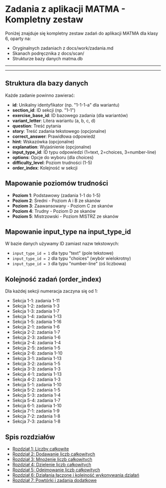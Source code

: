 # Zadania z aplikacji MATMA - Kompletny zestaw

Poniżej znajduje się kompletny zestaw zadań do aplikacji MATMA dla klasy 6, oparty na:
- Oryginalnych zadaniach z docs/work/zadania.md
- Skanach podręcznika z docs/scan/
- Strukturze bazy danych matma.db

---

---

## Struktura dla bazy danych

Każde zadanie powinno zawierać:
- **id**: Unikalny identyfikator (np. "1-1-1-a" dla wariantu)
- **section_id**: ID sekcji (np. "1-1")
- **exercise_base_id**: ID bazowego zadania (dla wariantów)
- **variant_letter**: Litera wariantu (a, b, c, d)
- **question**: Treść pytania
- **story**: Treść zadania tekstowego (opcjonalne)
- **correct_answer**: Prawidłowa odpowiedź
- **hint**: Wskazówka (opcjonalne)
- **explanation**: Wyjaśnienie (opcjonalne)
- **input_type_id**: ID typu odpowiedzi (1=text, 2=choices, 3=number-line)
- **options**: Opcje do wyboru (dla choices)
- **difficulty_level**: Poziom trudności (1-5)
- **order_index**: Kolejność w sekcji

## Mapowanie poziomów trudności

- **Poziom 1**: Podstawowy (zadania 1-1 do 1-5)
- **Poziom 2**: Średni - Poziom A i B ze skanów
- **Poziom 3**: Zaawansowany - Poziom C ze skanów  
- **Poziom 4**: Trudny - Poziom D ze skanów
- **Poziom 5**: Mistrzowski - Poziom MISTRZ ze skanów

## Mapowanie input_type na input_type_id

W bazie danych używamy ID zamiast nazw tekstowych:
- `input_type_id = 1` dla typu "text" (pole tekstowe)
- `input_type_id = 2` dla typu "choices" (wybór wielokrotny)
- `input_type_id = 3` dla typu "number-line" (oś liczbowa)

## Kolejność zadań (order_index)

Dla każdej sekcji numeracja zaczyna się od 1:
- Sekcja 1-1: zadania 1-11
- Sekcja 1-2: zadania 1-3
- Sekcja 1-3: zadania 1-7
- Sekcja 1-4: zadania 1-13
- Sekcja 1-5: zadania 1-16
- Sekcja 2-1: zadania 1-6
- Sekcja 2-2: zadania 1-7
- Sekcja 2-3: zadania 1-6
- Sekcja 2-4: zadania 1-4
- Sekcja 2-5: zadania 1-5
- Sekcja 2-6: zadania 1-10
- Sekcja 3-1: zadania 1-13
- Sekcja 3-2: zadania 1-5
- Sekcja 3-3: zadania 1-3
- Sekcja 4-1: zadania 1-13
- Sekcja 4-2: zadania 1-3
- Sekcja 5-1: zadania 1-10
- Sekcja 5-2: zadania 1-5
- Sekcja 5-3: zadania 1-4
- Sekcja 5-4: zadania 1-7
- Sekcja 6-1: zadania 1-10
- Sekcja 7-1: zadania 1-9
- Sekcja 7-2: zadania 1-8
- Sekcja 7-3: zadania 1-8

## Spis rozdziałów

- [Rozdział 1: Liczby całkowite](zadania_1.md)
- [Rozdział 2: Dodawanie liczb całkowitych](zadania_2.md)
- [Rozdział 3: Mnożenie liczb całkowitych](zadania_3.md)
- [Rozdział 4: Dzielenie liczb całkowitych](zadania_4.md)
- [Rozdział 5: Odejmowanie liczb całkowitych](zadania_5.md)
- [Rozdział 6: Działania łączone i kolejność wykonywania działań](zadania_6.md)
- [Rozdział 7: Powtórki i zadania dodatkowe](zadania_7.md)

